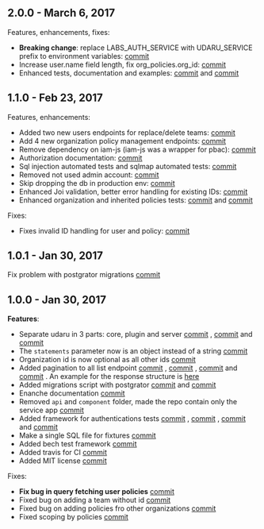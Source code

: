 ## 2.0.0 - March 6, 2017

Features, enhancements, fixes:
- **Breaking change**: replace LABS_AUTH_SERVICE with UDARU_SERVICE prefix to environment variables: [commit](https://github.com/nearform/labs-authorization/commit/08684b1384c24afc2ed89aea0a3d3ab1cffbf511)
- Increase user.name field length, fix org_policies.org_id: [commit](https://github.com/nearform/labs-authorization/commit/17fee68ce15f4780dcd8e46bdeccecd55a592695)
- Enhanced tests, documentation and examples: [commit](https://github.com/nearform/labs-authorization/commit/298194275f46b4cff18036eb847a03d3d10d5ce5) and [commit](https://github.com/nearform/labs-authorization/commit/f5651e03a6657d8a62b1631cc8e605e92a614e3d)

## 1.1.0 - Feb 23, 2017

Features, enhancements:
- Added two new users endpoints for replace/delete teams: [commit](https://github.com/nearform/labs-authorization/commit/c9ded2083b0340e1040ea72c997dd26cf38dc9b7)
- Add 4 new organization policy management endpoints: [commit](https://github.com/nearform/labs-authorization/commit/0049b7003ec0d8a426e0476853f12a6e6b1aa103)
- Remove dependency on iam-js (iam-js was a wrapper for pbac): [commit](https://github.com/nearform/labs-authorization/commit/04767e1c5a0197f6a1853ada535419086a599b19)
- Authorization documentation: [commit](https://github.com/nearform/labs-authorization/commit/0b1dc34a9a88834f756a6e3938612f3bee1b9c00)
- Sql injection automated tests and sqlmap automated tests: [commit](https://github.com/nearform/labs-authorization/commit/9e27cde1eded0de6a9170646b6972e4572786ca9)
- Removed not used admin account: [commit](https://github.com/nearform/labs-authorization/commit/6ef0e78d167eaf82d791648d72a21c7ce51abe9c)
- Skip dropping the db in production env: [commit](https://github.com/nearform/labs-authorization/commit/0da70a8a59db632296056a5ae9489b2dc8094c56)
- Enhanced Joi validation, better error handling for existing IDs: [commit](https://github.com/nearform/labs-authorization/commit/689550f42dcef528aefce1b34ad90e1811843f63)
- Enhanced organization and inherited policies tests: [commit](https://github.com/nearform/labs-authorization/commit/5ce64b5d6374e4342350d8bf000678ca1bf55815) and [commit](https://github.com/nearform/labs-authorization/commit/ffe991088ae2a759e95f719e50f1fade95a99635)

Fixes:
- Fixes invalid ID handling for user and policy: [commit](https://github.com/nearform/labs-authorization/commit/90579222060070f473531e2f51890c9e74fdc4d4)


## 1.0.1 - Jan 30, 2017

Fix problem with postgrator migrations [commit](https://github.com/nearform/labs-authorization/commit/3a1b6b1fd4dba3430f440c799334c2bf5cdb57c0)

## 1.0.0 - Jan 30, 2017

**Features**:
- Separate udaru in 3 parts: core, plugin and server [commit](https://github.com/nearform/labs-authorization/commit/d1625ddf91d3835aad6c70965ac4547346b886f3) , [commit](https://github.com/nearform/labs-authorization/commit/9651465df93dfd26522d6fe0d47dcba8ebee6eee) and [commit](https://github.com/nearform/labs-authorization/commit/a6e6aa257e188584388779278769412864baafad)
- The `statements` parameter now is an object instead of a string [commit](https://github.com/nearform/labs-authorization/commit/d495050026fa85502216f472648ae9484db7cc13)
- Organization id is now optional as all other ids [commit](https://github.com/nearform/labs-authorization/commit/611345ee1e3e56835f2de8cc309129bd077e751a)
- Added pagination to all list endpoint [commit](https://github.com/nearform/labs-authorization/commit/b92081b4951d2aed5d3dff30c44a98e42ee19367) , [commit](https://github.com/nearform/labs-authorization/commit/8ae242e7f4eb48892924eee8e44e381cd26707e2) , [commit](https://github.com/nearform/labs-authorization/commit/8c62585859d8122339ea82d5e69e7c398b6b0e64) and [commit](https://github.com/nearform/labs-authorization/commit/611345ee1e3e56835f2de8cc309129bd077e751a) . An example for the response structure is [here](https://github.com/nearform/labs-authorization/blob/master/lib/plugin/swagger.js#L68)
- Added migrations script with postgrator [commit](https://github.com/nearform/labs-authorization/commit/08abae12431e44a0ae730529a84d964364f04e45) and [commit](https://github.com/nearform/labs-authorization/commit/a948ff18b1bf5c54b9683589a01bc94edda14892)
- Enanche documentation [commit](https://github.com/nearform/labs-authorization/commit/03462b3c4e6b8eaf22a6da7481d7504bf0e8e754)
- Removed `api` and `component` folder, made the repo contain only the service app [commit](https://github.com/nearform/labs-authorization/commit/bfd95a073752b643f81ec419c1bde0d454fe40d5)
- Added framework for authentications tests [commit](https://github.com/nearform/labs-authorization/commit/3f230b555ffdd7f1e1e6ccac44df41fac319ae7b) , [commit](https://github.com/nearform/labs-authorization/commit/62de6d8ab793e54eeace1a37766d8706302a783a) , [commit](https://github.com/nearform/labs-authorization/commit/9c0db2f885c61e31eab6ebd69de0c54de5df0d97) and [commit](https://github.com/nearform/labs-authorization/commit/8a35b0fd7cba4e65b30a96fde289f39dc7d243bc)
- Make a single SQL file for fixtures [commit](https://github.com/nearform/labs-authorization/commit/a7e0948471f332592a43655fdd9adccea0438659)
- Added bech test framework [commit](https://github.com/nearform/labs-authorization/commit/f6014dc7e4e0f391ee495c53ecb5b07c19bd30e7)
- Added travis for CI [commit](https://github.com/nearform/labs-authorization/commit/3d6f33ecb67807f85254715f6a6807cbed2edf32)
- Added MIT license [commit](https://github.com/nearform/labs-authorization/commit/d052645183dd9150f7f63ab5a5329da6749437ac)

Fixes:
- **Fix bug in query fetching user policies** [commit](https://github.com/nearform/labs-authorization/commit/ae23dfd516bb541c4ef2f7f5dfa6b574cb3e4f40)
- Fixed bug on adding a team without id [commit](https://github.com/nearform/labs-authorization/commit/275f48bbe4088f180e3e13fd6ca81d7113f4f0b0)
- Fixed bug on adding policies fro other organizations [commit](https://github.com/nearform/labs-authorization/commit/540587cf8e82600b61598b32f4dcd85300981f05)
- Fixed scoping by policies [commit](https://github.com/nearform/labs-authorization/commit/3f64348ebea4fb536d0ab37d7d7672875c5cc405)
